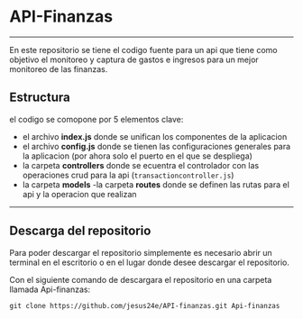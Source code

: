 # API-Finanzas
---

En este repositorio se tiene el codigo fuente para un api que tiene como objetivo el monitoreo y captura de gastos e ingresos para un mejor monitoreo de las finanzas.

## Estructura

el codigo se comopone por 5 elementos clave:

- el archivo **index.js** donde se unifican los componentes de la aplicacion
- el archivo **config.js** donde se tienen las configuraciones generales para la aplicacion (por ahora solo el puerto en el que se despliega)
- la carpeta **controllers** donde se ecuentra el controlador con las operaciones crud para la api (`transactioncontroller.js`)
- la carpeta **models**
-la carpeta **routes** donde se definen las rutas para el api y la operacion que realizan

---

## Descarga del repositorio

Para poder descargar el repositorio simplemente es necesario abrir un terminal en el escritorio o en el lugar donde desee descargar el repositorio.

Con el siguiente comando de descargara el repositorio en una carpeta llamada Api-finanzas:

```
git clone https://github.com/jesus24e/API-finanzas.git Api-finanzas
```